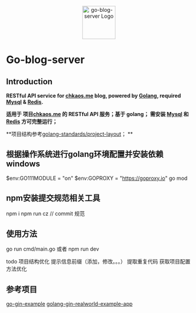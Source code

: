 <p align="center">
  <a href="https://Go-blog-server" target="blank">
    <img src="https://raw.githubusercontent.com/surmon-china/nodepress/master/logo.png" height="90" alt="go-blog-server Logo" />
  </a>
</p>

# Go-blog-server

## Introduction

**RESTful API service for [chkaos.me](https://chkaos.me) blog, powered by [Golang](https://github.com/golang/go), required [Mysql](https://www.mysql.com/cn/) & [Redis](https://redis.io/).** 

**适用于 项目[chkaos.me](https://chkaos.me) 的 RESTful API 服务；基于 golang；
需安装 [Mysql](https://www.mysql.com/cn/) 和 [Redis](https://redis.io/) 方可完整运行；**

**项目结构参考[golang-standards/project-layout](https://github.com/golang-standards/project-layout)； **

## 根据操作系统进行golang环境配置并安装依赖 windows
$env:GO111MODULE = "on"
$env:GOPROXY = "https://goproxy.io"
go mod

## npm安装提交规范相关工具
npm i
npm run cz  // commit 规范

## 使用方法

go run cmd/main.go 或者 npm run dev

 todo
 项目结构优化
 提示信息前缀（添加，修改。。。）
 提取重复代码
 获取项目配置方法优化

## 参考项目
[go-gin-example](https://github.com/eddycjy/go-gin-example)
[golang-gin-realworld-example-app](https://github.com/gothinkster/golang-gin-realworld-example-app)
